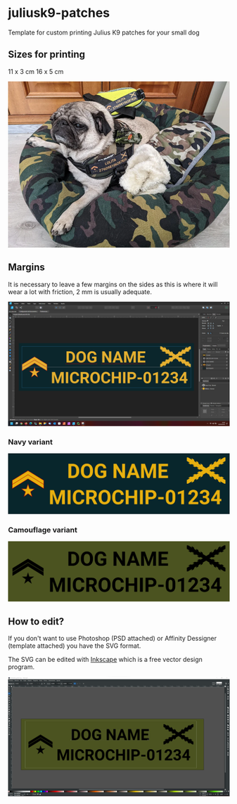 # juliusk9-patches
Template for custom printing Julius K9 patches for your small dog 

## Sizes for printing

11 x 3 cm
16 x 5 cm

![Example on Lolita 11x3 cm size](b1i5arb6yaf91.webp)

## Margins

It is necessary to leave a few margins on the sides as this is where it will wear a lot with friction, 2 mm is usually adequate.

![Something like this](afdesign.png)

### Navy variant

![Navy](template.svg)

### Camouflage variant

![Green](template_green.svg)

## How to edit?

If you don't want to use Photoshop (PSD attached) or Affinity Dessigner (template attached) you have the SVG format.

The SVG can be edited with [Inkscape](https://inkscape.org/es/) which is a free vector design program.

![Editing the SVG in Inkscape](inkscape.png)
